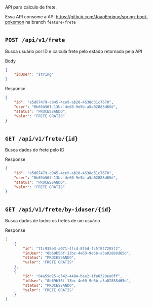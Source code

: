 API para calculo de frete.

Essa API consome a API https://github.com/JoaoEnrique/spring-boot-pokemon na branch `feature-frete` 

#
## `POST /api/v1/frete`

Busca usuário por ID e calcula frete pelo estado retornado pela API

Body
```json
{
    "idUser": "string"
}
```

Response
```json
{
    "id": "e5d67479-c945-4ce9-ab20-4638d31c7670",
    "user": "0b69b56f-13bc-4e60-9e5b-a5a02888d65d",
    "status": "PROCESSANDO",
    "valor": "FRETE GRATIS"
}
```

#
## `GET /api/v1/frete/{id}`

Busca dados do frete pelo ID

Response
```json
{
    "id": "e5d67479-c945-4ce9-ab20-4638d31c7670",
    "user": "0b69b56f-13bc-4e60-9e5b-a5a02888d65d",
    "status": "PROCESSANDO",
    "valor": "FRETE GRATIS"
}
```


#
## `GET /api/v1/frete/by-iduser/{id}`

Busca dados de todos os fretes de um usuário

Response
```json
[
    {
        "id": "71c938e3-a071-4fcd-8f6d-fc5f847285f2",
        "idUser": "0b69b56f-13bc-4e60-9e5b-a5a02888d65d",
        "status": "PROCESSANDO",
        "valor": "FRETE GRATIS"
    },
    {
        "id": "04a59d25-c342-4484-bae2-1fa0329ea0ff",
        "idUser": "0b69b56f-13bc-4e60-9e5b-a5a02888d65d",
        "status": "PROCESSANDO",
        "valor": "FRETE GRATIS"
    }
]
```
